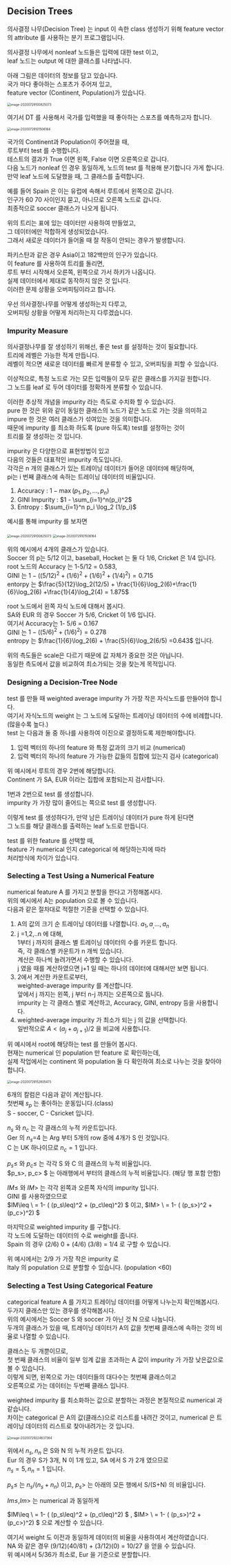 ## Decision Trees

의사결정 나무(Decision Tree) 는 input 이 속한 class 생성하기 위해 feature vector의 attribute 를 사용하는 분기 프로그램입니다.  

의사결정 나무에서 nonleaf 노드들은 입력에 대한 test 이고,  
leaf 노드는 output 에 대한 클래스를 나타냅니다.

아래 그림은 데이터의 정보를 담고 있습니다.  
국가 마다 좋아하는 스포츠가 주어져 있고,  
feature vector (Continent, Population)가 있습니다.

<img src="12.Large-Scale Machine Learning.assets/image-20200729100825073.png" alt="image-20200729100825073" style="zoom:50%;" />

여기서 DT 를 사용해서 국가를 입력했을 때 좋아하는 스포츠를 예측하고자 합니다.   

<img src="12.Large-Scale Machine Learning.assets/image-20200729101506164.png" alt="image-20200729101506164" style="zoom:50%;" />

국가의 Continent과 Population이 주어졌을 때,  
루트부터 test 를 수행합니다.  
테스트의 결과가 True 이면 왼쪽, False 이면 오른쪽으로 갑니다.  
다음 노드가 nonleaf 인 경우 동일하게, 노드의 test 를 적용해 분기합니다 가게 합니다.  
만약 leaf 노드에 도달했을 때, 그 클래스를 출력합니다.

예를 들어 Spain 은 이는 유럽에 속해서 루트에서 왼쪽으로 갑니다.  
인구가 60 70 사이인지 묻고, 아니므로 오른쪽 노드로 갑니다.  
최종적으로 soccer 클래스가 나오게 됩니다.  

위의 트리는 표에 있는 데이터만 사용하여 만들었고,  
그 데이터에만 적합하게 생성되었습니다.  
그래서 새로운 데이터가 들어올 때 잘 작동이 안되는 경우가 발생합니다.

파키스탄과 같은 경우 Asia이고 182백만의 인구가 있습니다.  
이 feature 를 사용하여 트리를 돌리면,  
루트 부터 시작해서 오른쪽, 왼쪽으로 가서 하키가 나옵니다.  
실제 데이터에서 제대로 동작하지 않은 것 입니다.   
이러한 문제 상황을 오버피팅이라고 합니다.  

우선 의사결정나무를 어떻게 생성하는지 다루고,  
오버피팅 상황을 어떻게 처리하는지 다루겠습니다.

### Impurity Measure

의사결정나무를 잘 생성하기 위해선, 좋은 test 를  설정하는 것이 필요합니다.  
트리에 레벨은 가능한 적게 만듭니다.   
레벨이 적으면 새로운 데이터를 빠르게 분류할 수 있고, 오버피팅을 피할 수 있습니다.  

이상적으로, 특정 노드로 가는 모든 입력들이 모두 같은 클래스를 가지길 원합니다.   
그 노드를 leaf 로 두어 데이터를 정확하게 분류할 수 있습니다.  

이러한 추상적 개념을 impurity 라는 측도로 수치화 할 수 있습니다.  
pure 한 것은 위와 같이 동일한 클래스의 노드가 같은 노드로 가는 것을 의미하고  
impure 한 것은 여러 클래스가 섞여있는 것을 의미합니다.  
때문에 impurity 를 최소화 하도록 (pure 하도록) test를 설정하는 것이  
트리를 잘 생성하는 것 입니다.  

impurity 은 다양한으로 표현방법이 있고   
다음의 것들은 대표적인 impurity 측도입니다.  
각각은 n 개의 클래스가 있는 트레이닝 데이터가 들어온 데이터에 해당하며,   
pi는 i 번째 클래스에 속하는 트레이닝 데이터의 비율입니다.

1. Accuracy : $1 - \max (p_1,p_2,\dots,p_n)$
2. GINI Impurity : $1 - \sum_{i=1}^n(p_i)^2$
3. Entropy : $\sum_{i=1}^n p_i \log_2 (1/p_i)$

예시를 통해 impurity 를 보자면

<img src="12.Large-Scale Machine Learning.assets/image-20200729100825073.png" alt="image-20200729100825073" style="zoom:50%;" />

<img src="12.Large-Scale Machine Learning.assets/image-20200729101506164.png" alt="image-20200729101506164" style="zoom:50%;" />

위의 예시에서 4개의 클래스가 있습니다.  
Soccer 의 p는 5/12 이고, baseball, Hocket 는 둘 다 1/6, Cricket 은 1/4 입니다.  
root 노드의 Accuracy 는 1-5/12 = 0.583,   
GINI 는 $1-((5/12)^2 + (1/6)^2 +(1/6)^2 + (1/4)^2 ) = 0.715$  
entorpy 는 $\frac{5}{12}\log_2(12/5) + \frac{1}{6}\log_2(6)+\frac{1}{6}\log_2(6) +\frac{1}{4}\log_2(4) = 1.875$ 

root 노드에서 왼쪽 자식 노드에 대해서 봅시다.  
SA와 EUR 의 경우 Soccer 가 5/6, Cricket 이 1/6 입니다.  
여기서 Accuracy는 1- 5/6 = 0.167  
GINI 는 $1 -((5/6)^2+(1/6)^2 ) =  0.278$  
entropy 는 $\frac{1}{6}\log_2(6) + \frac{5}{6}\log_2(6/5) =0.643$ 입니다.

위의 측도들은 scale은 다르기 때문에 값 자체가 중요한 것은 아닙니다.  
동일한 측도에서 값을 비교하여 최소가되는 것을 찾는게 목적입니다.

### Designing a Decision-Tree Node

test 를 만들 때 weighted average impurity 가 가장 작은 자식노드를 만들어야 합니다.  
여기서 자식노드의 weight 는 그 노드에 도달하는 트레이닝 데이터의 수에 비례합니다.(많을수록 높다.)   
test 는 다음과 둘 중 하나를 사용하여 이진으로 결정하도록 제한해야합니다.

1. 입력 벡터의 하나의 feature 와 특정 값과의 크기 비교 (numerical)
2. 입력 벡터의 하나의 feature 가 가능한 값들의 집합에 있는지 검사 (categorical)

위 예시에서 루트의 경우 2번에 해당합니다.  
Continent 가 SA, EUR 이라는 집합에 포함되는지 검사합니다.

1번과 2번으로 test 를 생성합니다.  
impurity 가 가장 많이 줄어드는 쪽으로 test 를 생성합니다.  

이렇게 test 를 생성하다가, 만약 남은 트레이닝 데이터가 pure 하게 된다면  
그 노드를 해당 클래스를 출력하는 leaf 노드로 만듭니다. 

test 를 위한 feature 를 선택할 때,  
feature 가 numerical 인지 categorical 에 해당하는지에 따라  
처리방식에 차이가 있습니다.

### Selecting a Test Using a Numerical Feature

numerical feature A 를 가지고 분할을 한다고 가정해봅시다.  
위의 예시에서 A는 population 으로 볼 수 있습니다.   
다음과 같은 절차대로 적절한 기준을 선택할 수 있습니다.

1. A의 값의 크기 순 트레이닝 데이터를 나열합니다. $a_1,a_,\dots,a_n$
2. j =1,2,..n 에 대해,  
   1부터 j 까지의 클래스 별 트레이닝 데이터의 수를 카운트 합니다.   
   즉, 각 클래스별 카운트가 n 개씩 있습니다.  
   계산은 하나씩 늘려가면서 수행할 수 있습니다.   
   j 였을 때를 계산하였으면 j+1 일 때는 하나의 데이터에 대해서만 보면 됩니다. 
3. 2에서 계산한 카운트로부터,  
   weighted-average impurity 를 계산합니다.  
   앞에서 j 까지는 왼쪽, j 부터 n-j 까지는 오른쪽으로 둡니다.  
   impurity 는 각 클래스 별로 계산하고, Accuracy, GINI, entropy 등을 사용합니다.
4. weighted-average impurity 가 최소가 되는 j 의 값을 선택합니다.  
   일반적으로 $A <(a_j +a_{j+1})/2$ 을 비교에 사용합니다.



위 예시에서 root에 해당하는 test 를 만들어 봅시다.   
현재는 numerical 인 population 만 feature 로 확인하는데,  
실제 작업에서는 continent 와 population 둘 다 확인하여 최소로 나누는 것을 찾아야합니다.

<img src="12.Large-Scale Machine Learning.assets/image-20200729152805473.png" alt="image-20200729152805473" style="zoom:50%;" />

6개의 칼럼은 다음과 같이 계산됩니다.  
첫번째 $s_p$ 는 좋아하는 운동입니다.(class)   
S - soccer, C - Csricket 입니다.  

$n_s$ 와 $n_c$ 는 각 클래스의 누적 카운트입니다.    
Ger 의 $n_s$=4 는 Arg 부터 5개의 row 중에 4개가 S 인 것입니다.   
C 는 UK 하나이므로 $n_c= 1$ 입니다.

$p_s\leq$ 와 $p_c\leq$ 는 각각 S 와 C 의 클래스의 누적 비율입니다.   
$p_s>, p_c> $ 는 아래행에서 부터의 클래스의 누적 비율입니다. (해당 행 포함 안함)  

$IM\leq$ 와 $IM>$ 는 각각 왼쪽과 오른쪽 자식의 impurity 입니다.  
GINI 를 사용하였으므로  
$IM\leq \ = 1- ( (p_s\leq)^2 + (p_c\leq)^2)  $ 이고,  $IM> \ = 1- ( (p_s>)^2 + (p_c>)^2)  $ 

마지막으로 weighted  impurity 를 구합니다.   
각 노드에 도달하는 데이터의 수로 weight를 줍니다.  
Spain 의 경우 (2/6) 0 + (4/6) (3/8) = 1/4 로 구할 수 있습니다.   

위 예시에서는 2/9 가 가장 작은 impurity 로   
Italy 의 population 으로 분할할 수 있습니다. (population <60)  



### Selecting a Test Using Categorical Feature

categorical feature A 를 가지고 트레이닝 데이터를 어떻게 나누는지 확인해봅시다.  
두가지 클래스만 있는 경우를 생각해봅시다.  
위의 예시에서는 Soccer S 와 soccer 가 아닌 것 N 으로 나눕니다.  
두개의 클래스가 있을 때, 트레이닝 데이터가 A의 값을 첫번째 클래스에 속하는 것의 비율로 나열할 수 있습니다.  

클래스는 두 개뿐이므로,  
첫 번째 클래스의 비율이 일부 임계 값을 초과하는 A 값이 impurity 가 가장 낮은값으로 볼 수 있습니다.  
이렇게 되면, 왼쪽으로 가는 데이터들의 대다수는 첫번째 클래스이고  
오른쪽으로 가는 데이터는 두번째 클래스 입니다.  

weighted impurity 를 최소화하는 값으로 분할하는 과정은 본질적으로 numerical 과 같습니다.  
차이는 categorical 은 A의 값(클래스)으로 리스트를 내려간 것이고, numerical 은 트레이닝 데이터의 리스트로 찾아내려가는 것 입니다.

<img src="12.Large-Scale Machine Learning.assets/image-20200729224637364.png" alt="image-20200729224637364" style="zoom:50%;" />

위에서 $n_s , n_n$ 은 S와 N 의 누적 카운트 입니다.  
Eur 의 경우 S가 3개, N 이 1개 있고, SA 에서 S 가 2개 였으므로  
$n_s = 5 ,n_n=1$ 입니다.

$p_s\leq$ 는 $n_s / (n_s+n_n)$ 이고, $p_s>$ 는 아래의 모든 행에서  S/(S+N) 의 비율입니다.  

$Im\leq, Im>$  는 numerical 과 동일하게 

$IM\leq \ = 1- ( (p_s\leq)^2 + (p_c\leq)^2)  $ ,  $IM> \ = 1- ( (p_s>)^2 + (p_c>)^2)  $  으로 계산할 수 있습니다.

여기서 weight 도 이전과 동일하게 데이터의 비율을 사용하여서 계산하였습니다.  
NA 와 같은 경우 (9/12)(40/81) + (3/12)(0) = 10/27 을 얻을 수 있습니다.  
위 예시에서 5/36가 최소로, Eur 을 기준으로 분할합니다.